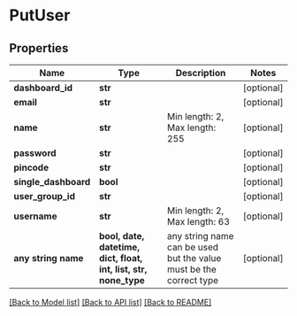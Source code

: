 # PutUser


## Properties
Name | Type | Description | Notes
------------ | ------------- | ------------- | -------------
**dashboard_id** | **str** |  | [optional] 
**email** | **str** |  | [optional] 
**name** | **str** | Min length: 2, Max length: 255 | [optional] 
**password** | **str** |  | [optional] 
**pincode** | **str** |  | [optional] 
**single_dashboard** | **bool** |  | [optional] 
**user_group_id** | **str** |  | [optional] 
**username** | **str** | Min length: 2, Max length: 63 | [optional] 
**any string name** | **bool, date, datetime, dict, float, int, list, str, none_type** | any string name can be used but the value must be the correct type | [optional]

[[Back to Model list]](../README.md#documentation-for-models) [[Back to API list]](../README.md#documentation-for-api-endpoints) [[Back to README]](../README.md)


